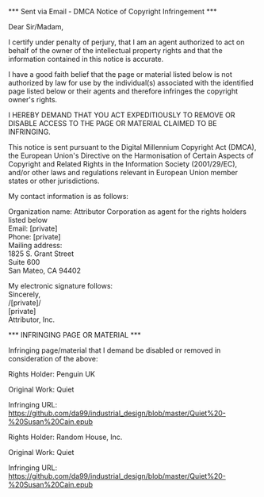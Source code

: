 *** Sent via Email - DMCA Notice of Copyright Infringement ***

Dear Sir/Madam,

I certify under penalty of perjury, that I am an agent authorized to act on behalf of the owner of the intellectual property rights and that the information contained in this notice is accurate.

I have a good faith belief that the page or material listed below is not authorized by law for use by the individual(s) associated with the identified page listed below or their agents and therefore infringes the copyright owner's rights.

I HEREBY DEMAND THAT YOU ACT EXPEDITIOUSLY TO REMOVE OR DISABLE ACCESS TO THE PAGE OR MATERIAL CLAIMED TO BE INFRINGING.

This notice is sent pursuant to the Digital Millennium Copyright Act (DMCA), the European Union's Directive on the Harmonisation of Certain Aspects of Copyright and Related Rights in the Information Society (2001/29/EC), and/or other laws and regulations relevant in European Union member states or other jurisdictions.

My contact information is as follows:

Organization name: Attributor Corporation as agent for the rights holders listed below  
Email: [private]    
Phone: [private]    
Mailing address:  
1825 S. Grant Street  
Suite 600    
San Mateo, CA 94402  

My electronic signature follows:  
Sincerely,  
/[private]/    
[private]    
Attributor, Inc.  

*** INFRINGING PAGE OR MATERIAL ***

Infringing page/material that I demand be disabled or removed in consideration of the above:

Rights Holder: Penguin UK

Original Work: Quiet

Infringing URL: https://github.com/da99/industrial_design/blob/master/Quiet%20-%20Susan%20Cain.epub

Rights Holder: Random House, Inc.

Original Work: Quiet

Infringing URL: https://github.com/da99/industrial_design/blob/master/Quiet%20-%20Susan%20Cain.epub
